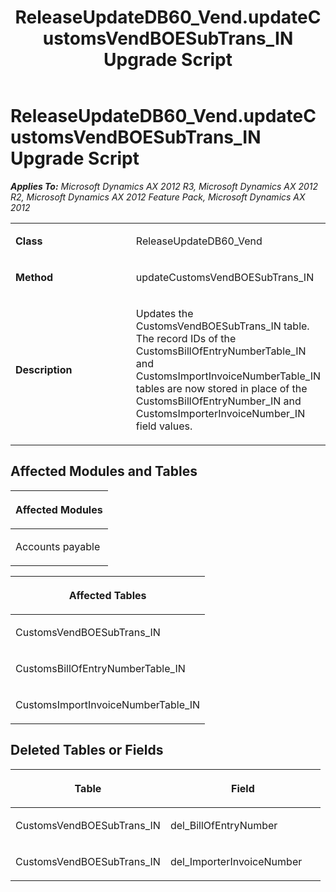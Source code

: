 ﻿---
title: ReleaseUpdateDB60_Vend.updateCustomsVendBOESubTrans_IN Upgrade Script
TOCTitle: ReleaseUpdateDB60_Vend.updateCustomsVendBOESubTrans_IN Upgrade Script
ms:assetid: 7a6264a9-06b1-a0b6-d79b-eebd09a6f5c6
ms:mtpsurl: https://msdn.microsoft.com/en-us/library/JJ719414(v=AX.60)
ms:contentKeyID: 49709205
ms.date: 05/18/2015
mtps_version: v=AX.60
---

# ReleaseUpdateDB60\_Vend.updateCustomsVendBOESubTrans\_IN Upgrade Script 


_**Applies To:** Microsoft Dynamics AX 2012 R3, Microsoft Dynamics AX 2012 R2, Microsoft Dynamics AX 2012 Feature Pack, Microsoft Dynamics AX 2012_

<table>
<colgroup>
<col style="width: 50%" />
<col style="width: 50%" />
</colgroup>
<tbody>
<tr class="odd">
<td><p><strong>Class</strong></p></td>
<td><p>ReleaseUpdateDB60_Vend</p></td>
</tr>
<tr class="even">
<td><p><strong>Method</strong></p></td>
<td><p>updateCustomsVendBOESubTrans_IN</p></td>
</tr>
<tr class="odd">
<td><p><strong>Description</strong></p></td>
<td><p>Updates the CustomsVendBOESubTrans_IN table. The record IDs of the CustomsBillOfEntryNumberTable_IN and CustomsImportInvoiceNumberTable_IN tables are now stored in place of the CustomsBillOfEntryNumber_IN and CustomsImporterInvoiceNumber_IN field values.</p></td>
</tr>
</tbody>
</table>


## Affected Modules and Tables

<table>
<colgroup>
<col style="width: 100%" />
</colgroup>
<thead>
<tr class="header">
<th><p>Affected Modules</p></th>
</tr>
</thead>
<tbody>
<tr class="odd">
<td><p>Accounts payable</p></td>
</tr>
</tbody>
</table>


<table>
<colgroup>
<col style="width: 100%" />
</colgroup>
<thead>
<tr class="header">
<th><p>Affected Tables</p></th>
</tr>
</thead>
<tbody>
<tr class="odd">
<td><p>CustomsVendBOESubTrans_IN</p></td>
</tr>
<tr class="even">
<td><p>CustomsBillOfEntryNumberTable_IN</p></td>
</tr>
<tr class="odd">
<td><p>CustomsImportInvoiceNumberTable_IN</p></td>
</tr>
</tbody>
</table>


## Deleted Tables or Fields

<table>
<colgroup>
<col style="width: 50%" />
<col style="width: 50%" />
</colgroup>
<thead>
<tr class="header">
<th><p>Table</p></th>
<th><p>Field</p></th>
</tr>
</thead>
<tbody>
<tr class="odd">
<td><p>CustomsVendBOESubTrans_IN</p></td>
<td><p>del_BillOfEntryNumber</p></td>
</tr>
<tr class="even">
<td><p>CustomsVendBOESubTrans_IN</p></td>
<td><p>del_ImporterInvoiceNumber</p></td>
</tr>
</tbody>
</table>

  


